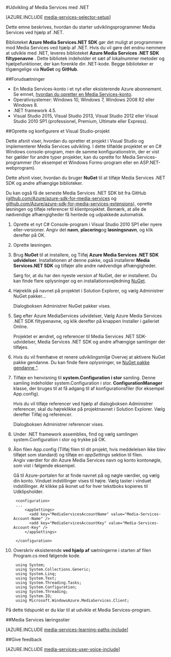 <properties 
    pageTitle="Sådan konfigureres Computer til udvikling af Media Services med .NET" 
    description="Få mere at vide om forudsætninger for Media Services ved hjælp af Media Services SDK til .NET. Også se, hvordan du opretter en Visual Studio-app." 
    services="media-services" 
    documentationCenter="" 
    authors="juliako" 
    manager="erikre" 
    editor=""/>

<tags 
    ms.service="media-services" 
    ms.workload="media" 
    ms.tgt_pltfrm="na" 
    ms.devlang="dotnet" 
    ms.topic="article" 
    ms.date="10/24/2016"  
    ms.author="juliako"/>

#<a name="media-services-development-with-net"></a>Udvikling af Media Services med .NET

[AZURE.INCLUDE [media-services-selector-setup](../../includes/media-services-selector-setup.md)]

Dette emne beskrives, hvordan du starter udviklingsprogrammer Media Services ved hjælp af .NET.

Biblioteket **Azure Media Services.NET SDK** gør det muligt at programmere mod Media Services ved hjælp af .NET. Hvis du vil gøre det endnu nemmere at udvikle med .NET, leveres biblioteket **Azure Media Services .NET SDK filtypenavne** . Dette bibliotek indeholder et sæt af lokalnummer metoder og hjælpefunktioner, der kan forenkle din .NET-kode. Begge biblioteker er tilgængelige via **NuGet** og **GitHub**.


##<a name="prerequisites"></a>Forudsætninger

-   En Media Services-konto i et nyt eller eksisterende Azure abonnement. Se emnet, [hvordan du opretter en Media Services-konto](media-services-portal-create-account.md).
-   Operativsystemer: Windows 10, Windows 7, Windows 2008 R2 eller Windows 8.
-   .NET framework 4.5.
-    Visual Studio 2015, Visual Studio 2013, Visual Studio 2012 eller Visual Studio 2010 SP1 (professionel, Premium, Ultimate eller Express).


##<a name="create-and-configure-a-visual-studio-project"></a>Oprette og konfigurere et Visual Studio-projekt

Dette afsnit viser, hvordan du opretter et projekt i Visual Studio og implementerer Media Services udvikling.  I dette tilfælde projektet er en C# Windows console-program, men de samme konfigurationstrin, der er vist her gælder for andre typer projekter, kan du oprette for Media Services-programmer (for eksempel et Windows Forms-program eller en ASP.NET-webprogram).

Dette afsnit viser, hvordan du bruger **NuGet** til at tilføje Media Services .NET SDK og andre afhængige biblioteker.

Du kan også få de seneste Media Services .NET SDK bit fra GitHub ([github.com/Azure/azure-sdk-for-media-services](https://github.com/Azure/azure-sdk-for-media-services) og [github.com/Azure/azure-sdk-for-media-services-extensions](https://github.com/Azure/azure-sdk-for-media-services-extensions)), oprette løsningen og tilføje referencer til klientprojektet. Bemærk, at alle de nødvendige afhængigheder få hentede og udpakkede automatisk.

1. Oprette et nyt C# Console-program i Visual Studio 2010 SP1 eller nyere eller-versioner. Angiv det **navn**, **placering**og **løsningsnavn**, og klik derefter på OK.

2. Oprette løsningen.

2. Brug **NuGet** til at installere, og Tilføj **Azure Media Services .NET SDK udvidelser**. Installationen af denne pakke, også installerer **Media Services.NET SDK** og tilføjer alle andre nødvendige afhængigheder.

    Sørg for, at du har den nyeste version af NuGet, der er installeret. Du kan finde flere oplysninger og en installationsvejledning [NuGet](http://nuget.codeplex.com/).

2. Højreklik på navnet på projektet i Solution Explorer, og vælg Administrer NuGet pakker...

    Dialogboksen Administrer NuGet pakker vises.

3. Søg efter Azure MediaServices udvidelser, Vælg Azure Media Services .NET SDK filtypenavne, og klik derefter på knappen Installer i galleriet Online.

    Projektet er ændret, og referencer til Media Services .NET SDK-udvidelser, Media Services .NET SDK og andre afhængige samlinger der tilføjes.

4. Hvis du vil fremhæve et renere udviklingsmiljø Overvej at aktivere NuGet pakke gendanne. Du kan finde flere oplysninger, se [NuGet pakke gendanne "](http://docs.nuget.org/consume/package-restore).

3. Tilføje en henvisning til **system.Configuration i stor** samling. Denne samling indeholder system.Configuration i stor. **ConfigurationManager** klasse, der bruges til at få adgang til af konfigurationsfiler (for eksempel App.config).

    Hvis du vil tilføje referencer ved hjælp af dialogboksen Administrer referencer, skal du højreklikke på projektnavnet i Solution Explorer. Vælg derefter Tilføj og referencer.

    Dialogboksen Administrer referencer vises.

4. Under .NET framework assemblies, find og vælg samlingen system.Configuration i stor og trykke på OK.
5. Åbn filen App.config (Tilføj filen til dit projekt, hvis meddelelsen ikke blev tilføjet som standard) og tilføje en *appSettings* sektion til filen.     
Angiv værdier for din Azure Media Services navn og konto kontonøgle, som vist i følgende eksempel.

    Gå til Azure-portalen for at finde navnet på og nøgle værdier, og vælg din konto. Vinduet indstillinger vises til højre. Vælg taster i vinduet indstillinger. At klikke på ikonet ud for hver tekstboks kopieres til Udklipsholder.


        <configuration>
        ...
            <appSettings>
              <add key="MediaServicesAccountName" value="Media-Services-Account-Name" />
              <add key="MediaServicesAccountKey" value="Media-Services-Account-Key" />
            </appSettings>

        </configuration>

6. Overskriv eksisterende **ved hjælp af** sætningerne i starten af filen Program.cs med følgende kode.

        using System;
        using System.Collections.Generic;
        using System.Linq;
        using System.Text;
        using System.Threading.Tasks;
        using System.Configuration;
        using System.Threading;
        using System.IO;
        using Microsoft.WindowsAzure.MediaServices.Client;

På dette tidspunkt er du klar til at udvikle et Media Services-program.    


##<a name="media-services-learning-paths"></a>Media Services læringsstier

[AZURE.INCLUDE [media-services-learning-paths-include](../../includes/media-services-learning-paths-include.md)]

##<a name="provide-feedback"></a>Give feedback

[AZURE.INCLUDE [media-services-user-voice-include](../../includes/media-services-user-voice-include.md)]
